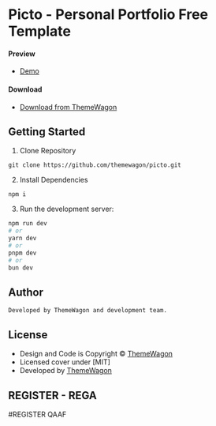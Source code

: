 # Picto - Personal Portfolio Free Template

#### Preview

- [Demo](https://themewagon.github.io/picto/)

#### Download

- [Download from ThemeWagon](https://themewagon.com/themes/picto)

## Getting Started

1. Clone Repository

```
git clone https://github.com/themewagon/picto.git
```

2. Install Dependencies

```
npm i
```

3. Run the development server:

```bash
npm run dev
# or
yarn dev
# or
pnpm dev
# or
bun dev
```

## Author

```
Developed by ThemeWagon and development team.
```

## License

- Design and Code is Copyright &copy; <a href="http://themewagon.com/" target="_blank">ThemeWagon</a>
- Licensed cover under [MIT]
- Developed by <a href="http://themewagon.com/" target="_blank">ThemeWagon</a>

## REGISTER - REGA
#REGISTER QAAF
